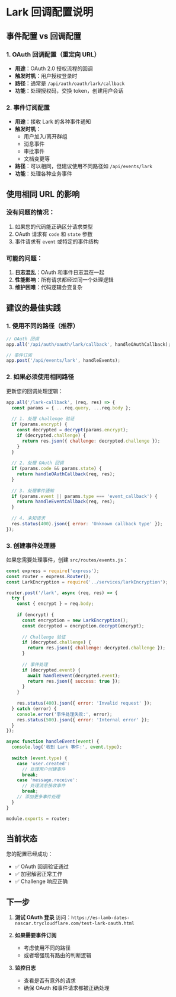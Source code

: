 # Lark 回调配置说明

## 事件配置 vs 回调配置

### 1. OAuth 回调配置（重定向 URL）
- **用途**：OAuth 2.0 授权流程的回调
- **触发时机**：用户授权登录时
- **路径**：通常是 `/api/auth/oauth/lark/callback`
- **功能**：处理授权码，交换 token，创建用户会话

### 2. 事件订阅配置
- **用途**：接收 Lark 的各种事件通知
- **触发时机**：
  - 用户加入/离开群组
  - 消息事件
  - 审批事件
  - 文档变更等
- **路径**：可以相同，但建议使用不同路径如 `/api/events/lark`
- **功能**：处理各种业务事件

## 使用相同 URL 的影响

### 没有问题的情况：
1. 如果您的代码能正确区分请求类型
2. OAuth 请求有 `code` 和 `state` 参数
3. 事件请求有 `event` 或特定的事件结构

### 可能的问题：
1. **日志混乱**：OAuth 和事件日志混在一起
2. **性能影响**：所有请求都经过同一个处理逻辑
3. **维护困难**：代码逻辑会变复杂

## 建议的最佳实践

### 1. 使用不同的路径（推荐）

```javascript
// OAuth 回调
app.all('/api/auth/oauth/lark/callback', handleOAuthCallback);

// 事件订阅
app.post('/api/events/lark', handleEvents);
```

### 2. 如果必须使用相同路径

更新您的回调处理逻辑：

```javascript
app.all('/lark-callback', (req, res) => {
  const params = { ...req.query, ...req.body };
  
  // 1. 处理 challenge 验证
  if (params.encrypt) {
    const decrypted = decrypt(params.encrypt);
    if (decrypted.challenge) {
      return res.json({ challenge: decrypted.challenge });
    }
  }
  
  // 2. 处理 OAuth 回调
  if (params.code && params.state) {
    return handleOAuthCallback(req, res);
  }
  
  // 3. 处理事件通知
  if (params.event || params.type === 'event_callback') {
    return handleEventCallback(req, res);
  }
  
  // 4. 未知请求
  res.status(400).json({ error: 'Unknown callback type' });
});
```

### 3. 创建事件处理器

如果您需要处理事件，创建 `src/routes/events.js`：

```javascript
const express = require('express');
const router = express.Router();
const LarkEncryption = require('../services/larkEncryption');

router.post('/lark', async (req, res) => {
  try {
    const { encrypt } = req.body;
    
    if (encrypt) {
      const encryption = new LarkEncryption();
      const decrypted = encryption.decrypt(encrypt);
      
      // Challenge 验证
      if (decrypted.challenge) {
        return res.json({ challenge: decrypted.challenge });
      }
      
      // 事件处理
      if (decrypted.event) {
        await handleEvent(decrypted.event);
        return res.json({ success: true });
      }
    }
    
    res.status(400).json({ error: 'Invalid request' });
  } catch (error) {
    console.error('事件处理失败:', error);
    res.status(500).json({ error: 'Internal error' });
  }
});

async function handleEvent(event) {
  console.log('收到 Lark 事件:', event.type);
  
  switch (event.type) {
    case 'user.created':
      // 处理用户创建事件
      break;
    case 'message.receive':
      // 处理消息接收事件
      break;
    // 添加更多事件处理
  }
}

module.exports = router;
```

## 当前状态

您的配置已经成功：
- ✅ OAuth 回调验证通过
- ✅ 加密解密正常工作
- ✅ Challenge 响应正确

## 下一步

1. **测试 OAuth 登录**
   访问：`https://es-lamb-dates-nascar.trycloudflare.com/test-lark-oauth.html`

2. **如果需要事件订阅**
   - 考虑使用不同的路径
   - 或者增强现有路由的判断逻辑

3. **监控日志**
   - 查看是否有意外的请求
   - 确保 OAuth 和事件请求都被正确处理